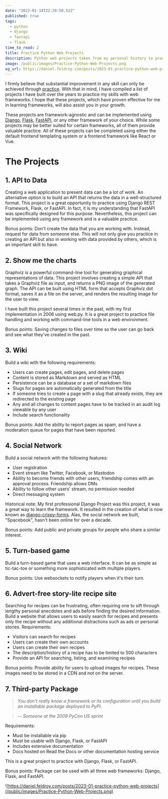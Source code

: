```yaml
---
date: "2023-01-14T22:20:50.52Z"
published: true
tags:
  - python
  - django
  - fastapi
  - flask
time_to_read: 2
title: Practice Python Web Projects
description: Python web projects taken from my personal history to practice on to improve your skills.
image: /public/images/Practice-Python-Web-Projects.png
og_url: https://daniel.feldroy.com/posts/2023-01-practice-python-web-projects
---
```


I firmly believe that substantial improvement in any skill can only be achieved through [practice](https://daniel.feldroy.com/posts/code-code-code). With that in mind, I have compiled a list of projects I have built over the years to practice my skills with web frameworks. I hope that these projects, which have proven effective for me in learning frameworks, will also assist you in your growth.

These projects are framework-agnostic and can be implemented using [Django](https://djangoproject.com), [Flask](https://flask.palletsprojects.com/), [FastAPI](https://fastapi.tiangolo.com/), or any other framework of your choice. While some projects may be better suited for certain frameworks, all of them provide valuable practice. All of these projects can be completed using either the default frontend templating system or a frontend framework like React or Vue.

# The Projects

## 1. API to Data

Creating a web application to present data can be a lot of work. An alternative option is to build an API that returns the data in a well-structured format. This project is a great opportunity to practice using Django REST Framework, Flask, or FastAPI. In fact, it is my understanding that FastAPI was specifically designed for this purpose. Nevertheless, this project can be implemented using any framework and is a valuable practice.

Bonus points: Don't create the data that you are working with. Instead, request for data from someone else. This will not only give you practice in creating an API but also in working with data provided by others, which is an important skill to have.

## 2. Show me the charts

Graphviz is a powerful command-line tool for generating graphical representations of data. This project involves creating a simple API that takes a Graphviz file as input, and returns a PNG image of the generated graph. The API can be built using HTML form that accepts Graphviz dot format, saves it as a file on the server, and renders the resulting image for the user to view.

I have built this project several times in the past, with my first implementation in 2006 using web.py. It is a great project to practice file handling and working with command-line tools in a web environment.

Bonus points: Saving changes to files over time so the user can go back and see what they've created in the past.

## 3. Wiki

Build a wiki with the following requirements:

- Users can create pages, edit pages, and delete pages
- Content is stored as Markdown and served as HTML
- Persistence can be a database or a set of markdown files
- Slugs for pages are automatically generated from the title
- If someone tries to create a page with a slug that already exists, they are redirected to the existing page
- Any and all changes to content pages have to be tracked in an audit log viewable by any user
- Include search functionality

Bonus points: Add the ability to report pages as spam, and have a moderation queue for pages that have been reported.

## 4. Social Network

Build a social network with the following features:

- User registration
- Event stream like Twitter, Facebook, or Mastodon
- Ability to become friends with other users, friendship comes with an approval process. Friendship allows DMs
- Ability to follow other users' stream, no permission needed
- Direct messaging system

Historical note: My first professional Django Project was this project, it was a great way to learn the framework. It resulted in the creation of what is now known as [django-crispy-forms](https://pypi.org/project/django-crispy-forms/). Alas, the social network we built, "Spacebook", hasn't been online for over a decade.

Bonus points: Add public and private groups for people who share a similar interest.

## 5. Turn-based game

Build a turn-based game that uses a web interface. It can be as simple as tic-tac-toe or something more sophisticated with multiple players.

Bonus points: Use websockets to notify players when it's their turn.

## 6. Advert-free story-lite recipe site

Searching for recipes can be frustrating, often requiring one to sift through lengthy personal anecdotes and ads before finding the desired information. Build a website that allows users to easily search for recipes and presents only the recipe without any additional distractions such as ads or personal stories. Requirements:

- Visitors can search for recipes
- Users can create their own accounts
- Users can create their own recipes
- The description/history of a recipe has to be limited to 500 characters
- Provide an API for searching, listing, and examining recipes

Bonus points: Provide ability for users to upload images for recipes. These images need to be stored in a CDN and not on the server.

## 7. Third-party Package

> _You don't really know a framework or its configuration until you build an installable package deployed to PyPI._

> _-- Someone at the 2009 PyCon US sprint_

Requirements:

- Must be installable via pip
- Must be usable with Django, Flask, or FastAPI
- Includes extensive documentation
- Docs hosted on Read the Docs or other documentation hosting service

This is a great project to practice with Django, Flask, or FastAPI.

Bonus points: Package can be used with all three web frameworks: Django, Flask, and FastAPI.

![https://daniel.feldroy.com/posts/2023-01-practice-python-web-projects](/public/images/Practice-Python-Web-Projects.png)
